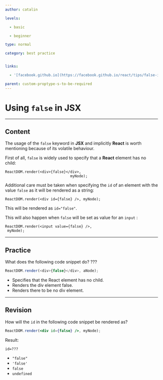 ```yaml
---
author: catalin

levels:

  - basic

  - beginner

type: normal

category: best practice


links:

  - '[facebook.github.io](https://facebook.github.io/react/tips/false-in-jsx.html){website}'

parent: custom-proptype-s-to-be-required
---
```


# Using `false` in **JSX**

---

## Content

The usage of the `false` keyword in **JSX** and implicitly **React** is worth mentioning because of its volatile behaviour.

First of all, `false` is widely used to specify that a **React** element has no child:

```
ReactDOM.render(<div>{false}</div>,
                              myNode);
```

Additional care must be taken when specifying the `id` of an element with the value `false` as it will be rendered as a string:

```
ReactDOM.render(<div id={false} />, myNode);
```

This will be rendered as `id="false"`.

This will also happen when `false` will be set as value for an `input` :

```
ReactDOM.render(<input value={false} />,
 myNode);
```

---

## Practice

What does the following code snippet do? ???

```javascript
ReactDOM.render(<div>{false}</div>, aNode);
```

- Specifies that the React element has no child.
- Renders the div element false.
- Renders there to be no div element.

---

## Revision

How will the `id` in the following code snippet be rendered as?

```jsx
ReactDOM.render(<div id={false} />, myNode);
```

Result:

```
id=???
```

- `"false"`
- `'false'`
- `false`
- `undefined`
